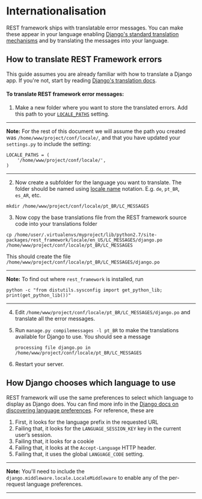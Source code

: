 # Internationalisation
REST framework ships with translatable error messages.  You can make these appear in your language enabling [Django's standard translation mechanisms][django-translation] and by translating the messages into your language.

## How to translate REST Framework errors


This guide assumes you are already familiar with how to translate a Django app.  If you're not, start by reading [Django's translation docs][django-translation].


#### To translate REST framework error messages:

1. Make a new folder where you want to store the translated errors. Add this 
path to your [`LOCALE_PATHS`][django-locale-paths] setting. 

  ---

  **Note:** For the rest of 
this document we will assume the path you created was 
`/home/www/project/conf/locale/`, and that you have updated your `settings.py` to include the setting:

  ```
  LOCALE_PATHS = (
      '/home/www/project/conf/locale/',
  )
  ```

  ---

2. Now create a subfolder for the language you want to translate. The folder should be named using [locale 
name][django-locale-name] notation.  E.g. `de`, `pt_BR`, `es_AR`, etc.

  ```
  mkdir /home/www/project/conf/locale/pt_BR/LC_MESSAGES
  ```

3. Now copy the base translations file from the REST framework source code 
into your translations folder

  ```
  cp /home/user/.virtualenvs/myproject/lib/python2.7/site-packages/rest_framework/locale/en_US/LC_MESSAGES/django.po
  /home/www/project/conf/locale/pt_BR/LC_MESSAGES
  ```
  
  This should create the file 
  `/home/www/project/conf/locale/pt_BR/LC_MESSAGES/django.po`
  
  ---

  **Note:** To find out where `rest_framework` is installed, run 

  ```
  python -c "from distutils.sysconfig import get_python_lib; print(get_python_lib())"
  ```

  ---
  
  
4. Edit `/home/www/project/conf/locale/pt_BR/LC_MESSAGES/django.po` and 
translate all the error messages.

5. Run `manage.py compilemessages -l pt_BR` to make the translations 
available for Django to use. You should see a message

    ```
    processing file django.po in /home/www/project/conf/locale/pt_BR/LC_MESSAGES
    ```

6. Restart your server.



## How Django chooses which language to use
REST framework will use the same preferences to select which language to 
display as Django does.  You can find more info in the [Django docs on discovering language preferences][django-language-preference].  For reference, these are

1. First, it looks for the language prefix in the requested URL
2. Failing that, it looks for the `LANGUAGE_SESSION_KEY` key in the current user’s session.
3. Failing that, it looks for a cookie
4. Failing that, it looks at the `Accept-Language` HTTP header.
5. Failing that, it uses the global `LANGUAGE_CODE` setting.

---

**Note:** You'll need to include the `django.middleware.locale.LocaleMiddleware` to enable any of the per-request language preferences.

---


[django-translation]: https://docs.djangoproject.com/en/1.7/topics/i18n/translation
[django-language-preference]: https://docs.djangoproject.com/en/1.7/topics/i18n/translation/#how-django-discovers-language-preference
[django-locale-paths]: https://docs.djangoproject.com/en/1.7/ref/settings/#std:setting-LOCALE_PATHS
[django-locale-name]: https://docs.djangoproject.com/en/1.7/topics/i18n/#term-locale-name